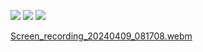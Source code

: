   <p>
    <img src="https://github.com/shitalchauhan769/cloke_flutter/assets/155465990/7399e2e3-9fe6-4e06-a882-b056820ffe16 width=200"/>
    <img src="https://github.com/shitalchauhan769/cloke_flutter/assets/155465990/0ff35e9b-b4c0-4af0-951f-76b8d9f387e8 width=200"/>
    <img src="https://github.com/shitalchauhan769/cloke_flutter/assets/155465990/ae9633a6-7118-4e97-b918-d1254d842363 width=200"/>
  </p>

  
[Screen_recording_20240409_081708.webm](https://github.com/shitalchauhan769/cloke_flutter/assets/155465990/490ce72f-ec2d-47ae-984c-bfb8192e6123)
